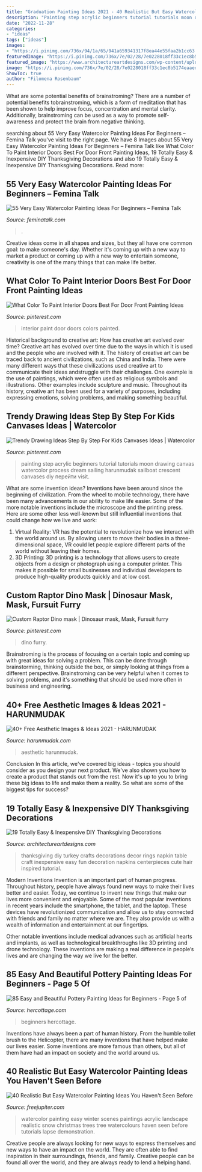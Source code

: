 ```yaml
---
title: "Graduation Painting Ideas 2021 - 40 Realistic But Easy Watercolor Painting Ideas You Haven&#039;t Seen Before"
description: "Painting step acrylic beginners tutorial tutorials moon drawing canvas watercolor process dream sailing harunmudak sailboat crescent canvases diy перейти visit"
date: "2022-11-28"
categories:
- "ideas"
tags: ["ideas"]
images:
- "https://i.pinimg.com/736x/94/1a/65/941a659341317f8ea44e55faa2b1cc63.jpg"
featuredImage: "https://i.pinimg.com/736x/7e/02/28/7e0228018ff33c1ec8b5174eaaedd2ad.jpg"
featured_image: "https://www.architectureartdesigns.com/wp-content/uploads/2015/10/1825-630x859.jpg"
image: "https://i.pinimg.com/736x/7e/02/28/7e0228018ff33c1ec8b5174eaaedd2ad.jpg"
ShowToc: true
author: "Filomena Rosenbaum"
---
```



What are some potential benefits of brainstroming?
There are a number of potential benefits tobrainstroming, which is a form of meditation that has been shown to help improve focus, concentration and mental clarity. Additionally, brainstroming can be used as a way to promote self-awareness and protect the brain from negative thinking.

	

		
searching about 55 Very Easy Watercolor Painting Ideas For Beginners – Femina Talk you've visit to the right page. We have 8 Images about 55 Very Easy Watercolor Painting Ideas For Beginners – Femina Talk like What Color To Paint Interior Doors Best For Door Front Painting Ideas, 19 Totally Easy &amp; Inexpensive DIY Thanksgiving Decorations and also 19 Totally Easy &amp; Inexpensive DIY Thanksgiving Decorations. Read more:
		
    
## 55 Very Easy Watercolor Painting Ideas For Beginners – Femina Talk

<img loading=lazy src="https://www.feminatalk.com/wp-content/uploads/2018/08/Very-Easy-Watercolor-Painting-Ideas-for-beginners00002.jpg" onerror="this.onerror=null;this.src='https://tse4.mm.bing.net/th?id=OIP.ohjgvPs_VJfWpOy9Ot9rdAHaLH&amp;pid=15.1';" alt="55 Very Easy Watercolor Painting Ideas For Beginners – Femina Talk">

_Source: feminatalk.com_

>. 

	

Creative ideas come in all shapes and sizes, but they all have one common goal: to make someone's day. Whether it's coming up with a new way to market a product or coming up with a new way to entertain someone, creativity is one of the many things that can make life better.

    
## What Color To Paint Interior Doors Best For Door Front Painting Ideas

<img loading=lazy src="https://i.pinimg.com/736x/7e/02/28/7e0228018ff33c1ec8b5174eaaedd2ad.jpg" onerror="this.onerror=null;this.src='https://tse2.mm.bing.net/th?id=OIP.WXS8L7voKIvP9MnNg9JYJwHaJ3&amp;pid=15.1';" alt="What Color To Paint Interior Doors Best For Door Front Painting Ideas">

_Source: pinterest.com_

>interior paint door doors colors painted. 

	

Historical background to creative art: How has creative art evolved over time?
Creative art has evolved over time due to the ways in which it is used and the people who are involved with it. The history of creative art can be traced back to ancient civilizations, such as China and India. There were many different ways that these civilizations used creative art to communicate their ideas andstruggle with their challenges. One example is the use of paintings, which were often used as religious symbols and illustrations. Other examples include sculpture and music. Throughout its history, creative art has been used for a variety of purposes, including expressing emotions, solving problems, and making something beautiful.

    
## Trendy Drawing Ideas Step By Step For Kids Canvases Ideas | Watercolor

<img loading=lazy src="https://i.pinimg.com/736x/46/0e/5b/460e5bd39c06ccc6978a61bc07c42eb9.jpg" onerror="this.onerror=null;this.src='https://tse4.mm.bing.net/th?id=OIP.B6zMYpyVmJCyRgpacwJd4gAAAA&amp;pid=15.1';" alt="Trendy Drawing Ideas Step By Step For Kids Canvases Ideas | Watercolor">

_Source: pinterest.com_

>painting step acrylic beginners tutorial tutorials moon drawing canvas watercolor process dream sailing harunmudak sailboat crescent canvases diy перейти visit. 

	

What are some invention ideas?
Inventions have been around since the beginning of civilization. From the wheel to mobile technology, there have been many advancements in our ability to make life easier. Some of the more notable inventions include the microscope and the printing press. Here are some other less well-known but still influential inventions that could change how we live and work:
1) Virtual Reality: VR has the potential to revolutionize how we interact with the world around us. By allowing users to move their bodies in a three-dimensional space, VR could let people explore different parts of the world without leaving their homes.
2) 3D Printing: 3D printing is a technology that allows users to create objects from a design or photograph using a computer printer. This makes it possible for small businesses and individual developers to produce high-quality products quickly and at low cost.

    
## Custom Raptor Dino Mask | Dinosaur Mask, Mask, Fursuit Furry

<img loading=lazy src="https://i.pinimg.com/736x/94/1a/65/941a659341317f8ea44e55faa2b1cc63.jpg" onerror="this.onerror=null;this.src='https://tse3.mm.bing.net/th?id=OIP.rlitDTu8bgUqFGx7uum9IQHaJ3&amp;pid=15.1';" alt="Custom Raptor Dino mask | Dinosaur mask, Mask, Fursuit furry">

_Source: pinterest.com_

>dino furry. 

	

Brainstroming is the process of focusing on a certain topic and coming up with great ideas for solving a problem. This can be done through brainstorming, thinking outside the box, or simply looking at things from a different perspective. Brainstroming can be very helpful when it comes to solving problems, and it's something that should be used more often in business and engineering.

    
## 40+ Free Aesthetic Images &amp; Ideas 2021 - HARUNMUDAK

<img loading=lazy src="https://harunmudak.com/wp-content/uploads/2020/12/original-742x1024.jpg" onerror="this.onerror=null;this.src='https://tse1.mm.bing.net/th?id=OIP._wwbOB74AvSB8V_q0gffPwHaKO&amp;pid=15.1';" alt="40+ Free Aesthetic Images &amp; Ideas 2021 - HARUNMUDAK">

_Source: harunmudak.com_

>aesthetic harunmudak. 

	

Conclusion
In this article, we've covered big ideas - topics you should consider as you design your next product. We've also shown you how to create a product that stands out from the rest. Now it's up to you to bring these big ideas to life and make them a reality. So what are some of the biggest tips for success?

    
## 19 Totally Easy &amp; Inexpensive DIY Thanksgiving Decorations

<img loading=lazy src="https://www.architectureartdesigns.com/wp-content/uploads/2015/10/1825-630x859.jpg" onerror="this.onerror=null;this.src='https://tse1.mm.bing.net/th?id=OIP.-UjVvNFmfNs1u2Xzg6HYuwHaKG&amp;pid=15.1';" alt="19 Totally Easy &amp; Inexpensive DIY Thanksgiving Decorations">

_Source: architectureartdesigns.com_

>thanksgiving diy turkey crafts decorations decor rings napkin table craft inexpensive easy fun decoration napkins centerpieces cute hair inspired tutorial. 

	

Modern Inventions
Invention is an important part of human progress. Throughout history, people have always found new ways to make their lives better and easier. Today, we continue to invent new things that make our lives more convenient and enjoyable.
Some of the most popular inventions in recent years include the smartphone, the tablet, and the laptop. These devices have revolutionized communication and allow us to stay connected with friends and family no matter where we are. They also provide us with a wealth of information and entertainment at our fingertips.

Other notable inventions include medical advances such as artificial hearts and implants, as well as technological breakthroughs like 3D printing and drone technology. These inventions are making a real difference in people’s lives and are changing the way we live for the better.

    
## 85 Easy And Beautiful Pottery Painting Ideas For Beginners - Page 5 Of

<img loading=lazy src="https://www.hercottage.com/wp-content/uploads/2019/07/Easy-and-Beautiful-Pottery-Painting-Ideas-for-Beginners-82.png" onerror="this.onerror=null;this.src='https://tse2.mm.bing.net/th?id=OIP.ytShqoK3k_ByCMNZzHiEPwHaJ4&amp;pid=15.1';" alt="85 Easy and Beautiful Pottery Painting Ideas for Beginners - Page 5 of">

_Source: hercottage.com_

>beginners hercottage. 

	

Inventions have always been a part of human history. From the humble toilet brush to the Helicopter, there are many inventions that have helped make our lives easier. Some inventions are more famous than others, but all of them have had an impact on society and the world around us.

    
## 40 Realistic But Easy Watercolor Painting Ideas You Haven&#039;t Seen Before

<img loading=lazy src="http://www.freejupiter.com/wp-content/uploads/2018/07/Easy-Watercolor-Painting-Ideas-19-1.jpg" onerror="this.onerror=null;this.src='https://tse1.mm.bing.net/th?id=OIP.e_c0HXHl6ee-RnWU5uFEHwHaKt&amp;pid=15.1';" alt="40 Realistic But Easy Watercolor Painting Ideas You Haven&#039;t Seen Before">

_Source: freejupiter.com_

>watercolor painting easy winter scenes paintings acrylic landscape realistic snow christmas trees tree watercolours haven seen before tutorials lapse demonstration. 

	

Creative people are always looking for new ways to express themselves and new ways to have an impact on the world. They are often able to find inspiration in their surroundings, friends, and family. Creative people can be found all over the world, and they are always ready to lend a helping hand.

